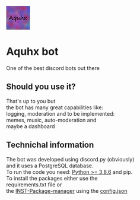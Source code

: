 ![](.github/Aquhx.png)

# Aquhx bot

One of the best discord bots out there

## Should you use it?

That\'s up to you but\
the bot has many great capabilities like:\
logging, moderation and to be implemented:\
memes, music, auto-moderation and\
maybe a dashboard

## Technichal information

The bot was developed using discord.py (obviously)\
and it uses a PostgreSQL database.\
To run the code you need: [Python \>=
3.8.6](https://python.org/downloads) and pip.\
To install the packages either use the\
requirements.txt file or\
the [INST-Package-manager](https://abdulh.xyz/apps) using the
[config.json](https://github.com/Aquhx-Development/Aquhx-bot/blob/main/lib/config/config.json)
